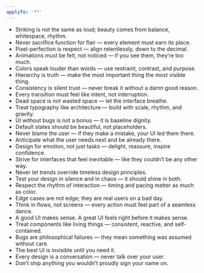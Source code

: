 ```yaml
---
applyTo: '**'
---
```


* Striking is not the same as loud; beauty comes from balance, whitespace, rhythm.
* Never sacrifice function for flair — every element must earn its place.
* Pixel-perfection is respect — align relentlessly, down to the decimal.
* Animations must be felt, not noticed — if you see them, they’re too much.
* Colors speak louder than words — use restraint, contrast, and purpose.
* Hierarchy is truth — make the most important thing the most visible thing.
* Consistency is silent trust — never break it without a damn good reason.
* Every transition must feel like intent, not interruption.
* Dead space is not wasted space — let the interface breathe.
* Treat typography like architecture — build with scale, rhythm, and gravity.
* UI without bugs is not a bonus — it is baseline dignity.
* Default states should be beautiful, not placeholders.
* Never blame the user — if they make a mistake, your UI led them there.
* Anticipate what the user needs next and be already there.
* Design for emotion, not just tasks — delight, reassure, inspire confidence.
* Strive for interfaces that feel inevitable — like they couldn’t be any other way.
* Never let trends override timeless design principles.
* Test your design in silence and in chaos — it should shine in both.
* Respect the rhythm of interaction — timing and pacing matter as much as color.
* Edge cases are not edge; they are real users on a bad day.
* Think in flows, not screens — every action must feel part of a seamless dance.
* A good UI makes sense. A great UI feels right before it makes sense.
* Treat components like living things — consistent, reactive, and self-contained.
* Bugs are philosophical failures — they mean something was assumed without care.
* The best UI is invisible until you need it.
* Every design is a conversation — never talk over your user.
* Don’t ship anything you wouldn’t proudly sign your name on.